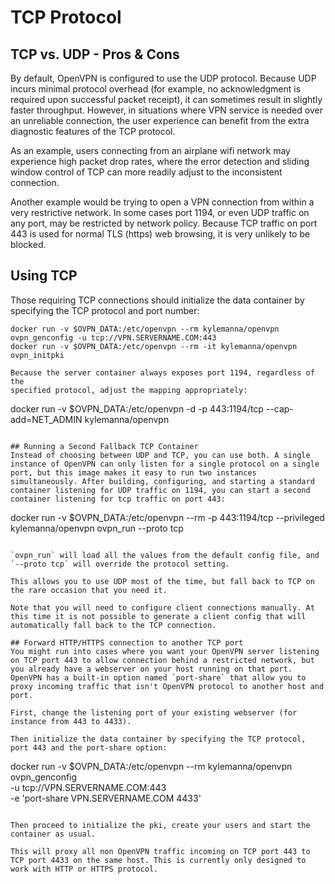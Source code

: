 # TCP Protocol

## TCP vs. UDP - Pros & Cons
By default, OpenVPN is configured to use the UDP protocol.  Because UDP incurs minimal protocol overhead (for example, no acknowledgment is required upon successful packet receipt), it can sometimes result in slightly faster throughput.  However, in situations where VPN service is needed over an unreliable connection, the user experience can benefit from the extra diagnostic features of the TCP protocol.

As an example, users connecting from an airplane wifi network may experience high packet drop rates, where the error detection and sliding window control of TCP can more readily adjust to the inconsistent connection.

Another example would be trying to open a VPN connection from within a very restrictive network. In some cases port 1194, or even UDP traffic on any port, may be restricted by network policy. Because TCP traffic on port 443 is used for normal TLS (https) web browsing, it is very unlikely to be blocked.

## Using TCP
Those requiring TCP connections should initialize the data container by specifying the TCP protocol and port number:

```
docker run -v $OVPN_DATA:/etc/openvpn --rm kylemanna/openvpn ovpn_genconfig -u tcp://VPN.SERVERNAME.COM:443
docker run -v $OVPN_DATA:/etc/openvpn --rm -it kylemanna/openvpn ovpn_initpki

Because the server container always exposes port 1194, regardless of the
specified protocol, adjust the mapping appropriately:

```
docker run -v $OVPN_DATA:/etc/openvpn -d -p 443:1194/tcp --cap-add=NET_ADMIN kylemanna/openvpn
```

## Running a Second Fallback TCP Container
Instead of choosing between UDP and TCP, you can use both. A single instance of OpenVPN can only listen for a single protocol on a single port, but this image makes it easy to run two instances simultaneously. After building, configuring, and starting a standard container listening for UDP traffic on 1194, you can start a second container listening for tcp traffic on port 443:

```
docker run -v $OVPN_DATA:/etc/openvpn --rm -p 443:1194/tcp --privileged kylemanna/openvpn ovpn_run --proto tcp
```

`ovpn_run` will load all the values from the default config file, and `--proto tcp` will override the protocol setting.

This allows you to use UDP most of the time, but fall back to TCP on the rare occasion that you need it.

Note that you will need to configure client connections manually. At this time it is not possible to generate a client config that will automatically fall back to the TCP connection.

## Forward HTTP/HTTPS connection to another TCP port
You might run into cases where you want your OpenVPN server listening on TCP port 443 to allow connection behind a restricted network, but you already have a webserver on your host running on that port. OpenVPN has a built-in option named `port-share` that allow you to proxy incoming traffic that isn't OpenVPN protocol to another host and port.

First, change the listening port of your existing webserver (for instance from 443 to 4433).

Then initialize the data container by specifying the TCP protocol, port 443 and the port-share option:

```
docker run -v $OVPN_DATA:/etc/openvpn --rm kylemanna/openvpn ovpn_genconfig \
    -u tcp://VPN.SERVERNAME.COM:443 \
    -e 'port-share VPN.SERVERNAME.COM 4433'
```

Then proceed to initialize the pki, create your users and start the container as usual.

This will proxy all non OpenVPN traffic incoming on TCP port 443 to TCP port 4433 on the same host. This is currently only designed to work with HTTP or HTTPS protocol.
